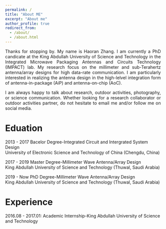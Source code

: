 ```yaml
---
permalink: /
title: "About ME"
excerpt: "About me"
author_profile: true
redirect_from: 
  - /about/
  - /about.html
---
```

<div style="text-align: justify">
Thanks for stopping by. My name is Haoran Zhang. I am currently a PhD candicate at the King Abdullah University of Science and Technology in the Integrated Microwave Packaging Antennas and Circuits Technology (IMPACT) lab. My research focus on the millimeter and sub-Terahertz antenna/array designs for high data-rate communication. I am particularly interested in realizing the antenna design in the high-lelvel integration form of antenna-in-package (AiP) and antenna-on-chip (AoC).  


I am always happy to talk about research, outdoor activities, photography, or science communication. Whether looking for a research collaborator or outdoor activities partner, do not hesitate to email me and/or follow me on social media.
</div>  


Eduation
======
2013 - 2017 Bacelor Degree-Integrated Circuit and Intergrated System Design  
University of Electronic Science and Technology of China (Chengdu, China)

2017 - 2019 Master Degree-Millimeter Wave Antenna/Array Design  
King Abdullah University of Science and Technology (Thuwal, Saudi Arabia)

2019 - Now PhD Degree-Millimeter Wave Antenna/Array Design  
King Abdullah University of Science and Technology (Thuwal, Saudi Arabia)  

Experience
======
2016.08 - 2017.01: Academic Internship-King Abdullah University of Science and Technology

